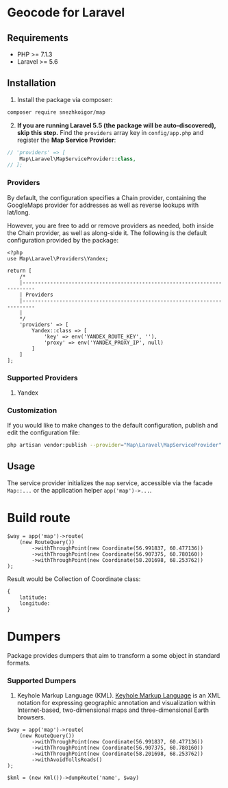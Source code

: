 # Geocode for Laravel

## Requirements
- PHP >= 7.1.3
- Laravel >= 5.6

## Installation
1. Install the package via composer:
  ```sh
  composer require snezhkoigor/map
  ```
2. **If you are running Laravel 5.5 (the package will be auto-discovered), skip
  this step.** Find the `providers` array key in `config/app.php` and register
  the **Map Service Provider**:
  ```php
  // 'providers' => [
      Map\Laravel\MapServiceProvider::class,
  // ];
  ```
  
### Providers
By default, the configuration specifies a Chain provider, containing the
 GoogleMaps provider for addresses as well as reverse lookups with lat/long.

However, you are free to add or remove providers as needed, both inside the
 Chain provider, as well as along-side it. The following is the default
 configuration provided by the package:
 
```
<?php
use Map\Laravel\Providers\Yandex;

return [
    /*
    |--------------------------------------------------------------------------
    | Providers
    |--------------------------------------------------------------------------
    |
    */
    'providers' => [
        Yandex::class => [
            'key' => env('YANDEX_ROUTE_KEY', ''),
            'proxy' => env('YANDEX_PROXY_IP', null)
        ]
    ]
];
```

### Supported Providers
1. Yandex

### Customization
If you would like to make changes to the default configuration, publish and
 edit the configuration file:
```sh
php artisan vendor:publish --provider="Map\Laravel\MapServiceProvider" --tag="config"
```

## Usage
The service provider initializes the `map` service, accessible via the
 facade `Map::...` or the application helper `app('map')->...`.
 
# Build route
```
$way = app('map')->route(
    (new RouteQuery())
        ->withThroughPoint(new Coordinate(56.991837, 60.477136))
        ->withThroughPoint(new Coordinate(56.907375, 60.780160))
        ->withThroughPoint(new Coordinate(58.201698, 68.253762))
);
```

Result would be Collection of Coordinate class:
```
{
    latitude: 
    longitude:
}
```

# Dumpers
Package provides dumpers that aim to transform a some object in standard formats.

### Supported Dumpers
1. Keyhole Markup Language (KML). [Keyhole Markup Language](http://en.wikipedia.org/wiki/Keyhole_Markup_Language) is an XML notation for expressing geographic annotation and visualization within Internet-based, two-dimensional maps and three-dimensional Earth browsers.

```
$way = app('map')->route(
    (new RouteQuery())
        ->withThroughPoint(new Coordinate(56.991837, 60.477136))
        ->withThroughPoint(new Coordinate(56.907375, 60.780160))
        ->withThroughPoint(new Coordinate(58.201698, 68.253762))
        ->withAvoidTollsRoads()
);

$kml = (new Kml())->dumpRoute('name', $way)
```